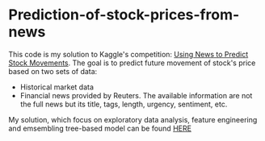 # Prediction-of-stock-prices-from-news
This code is my solution to Kaggle's competition: [Using News to Predict Stock Movements](https://www.kaggle.com/c/two-sigma-financial-news/overview). The goal is to predict future movement of stock's price based on two sets of data:
* Historical market data
* Financial news provided by Reuters. The available information are not the full news but its title, tags, length, urgency, sentiment, etc.

My solution, which focus on exploratory data analysis, feature engineering and emsembling tree-based model can be found [HERE](https://www.kaggle.com/dmdm02/complete-eda-voting-lightgbm)
